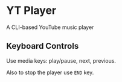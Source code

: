 # YT Player

A CLI-based YouTube music player

## Keyboard Controls

Use media keys: play/pause, next, previous.

Also to stop the player use `END` key.
